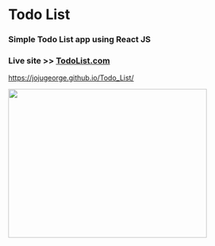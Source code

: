 # Todo List
### Simple Todo List app using React JS

### Live site >> [TodoList.com](https://jojugeorge.github.io/Todo_List/)
https://jojugeorge.github.io/Todo_List/


<p>
  <img src="[https://github.com/JojuGeorge/rataalada/blob/master/public/assets/1.png](https://github.com/JojuGeorge/Todo_List/blob/main/public/Images/1.png)" height="300" width="400">

</p>
